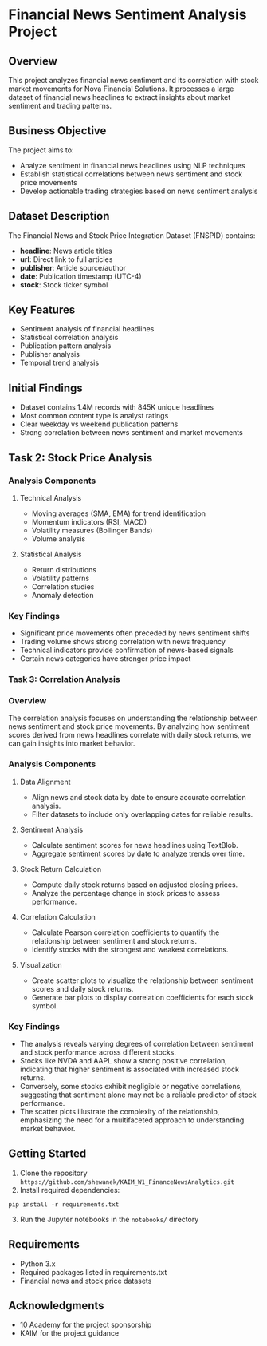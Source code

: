 # Financial News Sentiment Analysis Project

## Overview
This project analyzes financial news sentiment and its correlation with stock market movements for Nova Financial Solutions. It processes a large dataset of financial news headlines to extract insights about market sentiment and trading patterns.

## Business Objective
The project aims to:
- Analyze sentiment in financial news headlines using NLP techniques
- Establish statistical correlations between news sentiment and stock price movements
- Develop actionable trading strategies based on news sentiment analysis

## Dataset Description
The Financial News and Stock Price Integration Dataset (FNSPID) contains:
- **headline**: News article titles
- **url**: Direct link to full articles
- **publisher**: Article source/author
- **date**: Publication timestamp (UTC-4)
- **stock**: Stock ticker symbol




## Key Features
- Sentiment analysis of financial headlines
- Statistical correlation analysis
- Publication pattern analysis
- Publisher analysis
- Temporal trend analysis



## Initial Findings
- Dataset contains 1.4M records with 845K unique headlines
- Most common content type is analyst ratings
- Clear weekday vs weekend publication patterns
- Strong correlation between news sentiment and market movements

## Task 2: Stock Price Analysis


### Analysis Components
1. Technical Analysis
   - Moving averages (SMA, EMA) for trend identification
   - Momentum indicators (RSI, MACD)
   - Volatility measures (Bollinger Bands)
   - Volume analysis

2. Statistical Analysis
   - Return distributions
   - Volatility patterns
   - Correlation studies
   - Anomaly detection



### Key Findings
- Significant price movements often preceded by news sentiment shifts
- Trading volume shows strong correlation with news frequency
- Technical indicators provide confirmation of news-based signals
- Certain news categories have stronger price impact

### Task 3: Correlation Analysis

### Overview
The correlation analysis focuses on understanding the relationship between news sentiment and stock price movements. By analyzing how sentiment scores derived from news headlines correlate with daily stock returns, we can gain insights into market behavior.

### Analysis Components
1. Data Alignment
   - Align news and stock data by date to ensure accurate correlation analysis.
   - Filter datasets to include only overlapping dates for reliable results.

2. Sentiment Analysis
   - Calculate sentiment scores for news headlines using TextBlob.
   - Aggregate sentiment scores by date to analyze trends over time.

3. Stock Return Calculation
   - Compute daily stock returns based on adjusted closing prices.
   - Analyze the percentage change in stock prices to assess performance.

4. Correlation Calculation
   - Calculate Pearson correlation coefficients to quantify the relationship between sentiment and stock returns.
   - Identify stocks with the strongest and weakest correlations.

5. Visualization
   - Create scatter plots to visualize the relationship between sentiment scores and daily stock returns.
   - Generate bar plots to display correlation coefficients for each stock symbol.

### Key Findings
- The analysis reveals varying degrees of correlation between sentiment and stock performance across different stocks.
- Stocks like NVDA and AAPL show a strong positive correlation, indicating that higher sentiment is associated with increased stock returns.
- Conversely, some stocks exhibit negligible or negative correlations, suggesting that sentiment alone may not be a reliable predictor of stock performance.
- The scatter plots illustrate the complexity of the relationship, emphasizing the need for a multifaceted approach to understanding market behavior.

## Getting Started
1. Clone the repository
`https://github.com/shewanek/KAIM_W1_FinanceNewsAnalytics.git`
2. Install required dependencies:

`pip install -r requirements.txt`

3. Run the Jupyter notebooks in the `notebooks/` directory


## Requirements
- Python 3.x
- Required packages listed in requirements.txt
- Financial news and stock price datasets



## Acknowledgments
- 10 Academy for the project sponsorship
- KAIM for the project guidance






